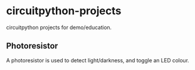 # circuitpython-projects
circuitpython projects for demo/education.

## Photoresistor
A photoresistor is used to detect light/darkness, and toggle an LED colour.
